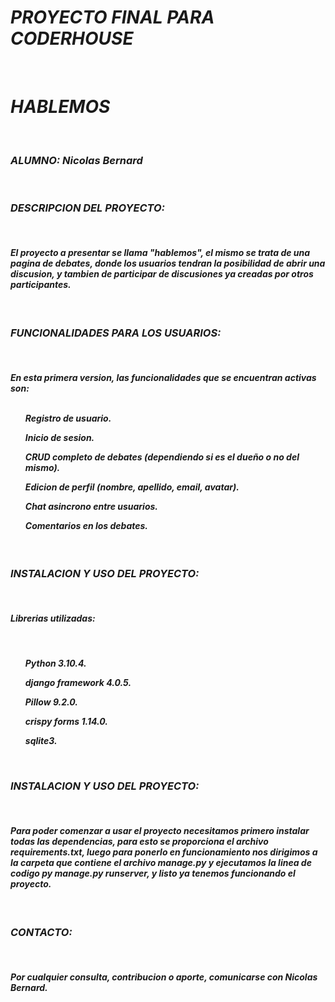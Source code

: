 <H1><b><i>PROYECTO FINAL PARA CODERHOUSE</b></i></H1>
<BR>
<H1><b><i>HABLEMOS</b><i></H1>
<BR>
<H3><b>ALUMNO:</b> Nicolas Bernard</H3>
<br>
<h3><b>DESCRIPCION DEL PROYECTO:</b></h3>
<br>
<h4>El proyecto a presentar se llama <b>"hablemos"</b>, el mismo se trata de una pagina de debates, donde los usuarios
tendran la posibilidad de abrir una discusion, y tambien de participar de discusiones ya creadas por otros participantes.</h4>
<BR>
<h3><b>FUNCIONALIDADES PARA LOS USUARIOS:</b></h3>
<br>
<h4>En esta primera version, las funcionalidades que se encuentran activas son:
<br>
<br>
<ul>Registro de usuario.</ul>
<ul>Inicio de sesion.</ul>
<ul>CRUD completo de debates <i>(dependiendo si es el dueño o no del mismo).</i></ul>
<ul>Edicion de perfil <i>(nombre, apellido, email, avatar).</i></ul>
<ul>Chat asincrono entre usuarios.</ul>
<ul>Comentarios en los debates.</ul>
</h4>
<br>
<h3><b>INSTALACION Y USO DEL PROYECTO:</b></h3>
<br>
<h4>Librerias utilizadas:</h4>
<br>
<h4>
<ul><b><i> Python 3.10.4.</b></i></ul>
<ul><b><i> django framework 4.0.5.</b></i></ul>
<ul><b><i> Pillow 9.2.0.</b></i></ul>
<ul><b><i> crispy forms 1.14.0.</b></i></ul>
<ul><b><i> sqlite3.</b></i></ul>
<br>
<h3><b>INSTALACION Y USO DEL PROYECTO:</b></h3>
<br>
<h4>Para poder comenzar a usar el proyecto necesitamos primero instalar todas las dependencias, para esto se proporciona
el archivo <b>requirements.txt,</b> luego para ponerlo en funcionamiento nos dirigimos a la carpeta que contiene el archivo
<b>manage.py</b> y ejecutamos la linea de codigo <b>py manage.py runserver</b>, y listo ya tenemos funcionando el proyecto.</h4>
<br>
<h3><b>CONTACTO:</b></h3>
<br>
<h4>Por cualquier consulta, contribucion o aporte, comunicarse con <b>Nicolas Bernard.</b></h4>